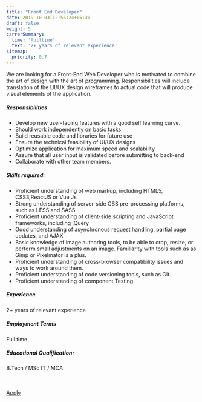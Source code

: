 ```yaml
---
title: "Front End Developer"
date: 2019-10-03T12:56:24+05:30
draft: false
weight: 5
carrerSummary:
  time: 'fulltime'
  text: '2+ years of relevant experience'
sitemap:
  priority: 0.7
---
```


<div class="col-md-8 col-sm-12 job-details">
  <p>
    We are looking for a Front-End Web Developer who is motivated to combine the art of design with the art of programming. Responsibilities will include translation of the UI/UX design wireframes to actual code that will produce visual elements of the application. 
  </p>
  <div class="text-block">
    <h5>Responsibilities</h5>
    <ul class="bullets">
      <li>
        Develop new user-facing features with a good self learning curve.
      </li>
      <li>
        Should work independently on basic tasks.
      </li>
      <li>
        Build reusable code and libraries for future use
      </li>
      <li>
        Ensure the technical feasibility of UI/UX designs
      </li>
      <li>
        Optimize application for maximum speed and scalability
      </li>
      <li>
        Assure that all user input is validated before submitting to back-end
      </li>
      <li>
        Collaborate with other team members.
      </li>
    </ul>
  </div>
  <div class="text-block">
    <h5>Skills required:</h5>
    <ul class="bullets">
      <li>
        Proficient understanding of web markup, including HTML5, CSS3,ReactJS or Vue Js
      </li>
      <li>
        Strong understanding of server-side CSS pre-processing platforms, such as LESS and SASS
      </li>
      <li>
        Proficient understanding of client-side scripting and JavaScript frameworks, including jQuery
      </li>
      <li>
        Good understanding of asynchronous request handling, partial page updates, and AJAX
      </li>
      <li>
        Basic knowledge of image authoring tools, to be able to crop, resize, or perform small adjustments on an image. Familiarity with tools such as as Gimp or Pixelmator is a plus.
      </li>
      <li>
        Proficient understanding of cross-browser compatibility issues and ways to work around them.
      </li>
      <li>
        Proficient understanding of code versioning tools, such as Git.
      </li>
      <li>
        Proficient understanding of component Testing.
      </li>
    </ul>
  </div>
</div>
<div class="col-md-offset-1 col-md-3 col-sm-12">
  <div class="text-block">
    <h5>Experience</h5>
    <p>
      2+ years of relevant experience
    </p>
  </div>
  <div class="text-block">
    <h5>Employment Terms</h5>
    <p>
      Full time
    </p>
  </div>
  <div class="text-block">
    <h5>Educational Qualification:</h5>
    <p>
      B.Tech / MSc IT / MCA
    </p>
  </div>
</div>
<div class="col-lg-12">
  <br><br>
  <div class="text-block">
    <a class="btn btn--primary type--uppercase" target="_blank" rel="noopener" href="mailto:careers@improwised.com?subject=Apply for front end developer">
    <span class="btn__text">
      Apply
    </span>
    </a>
  </div>
</div>
